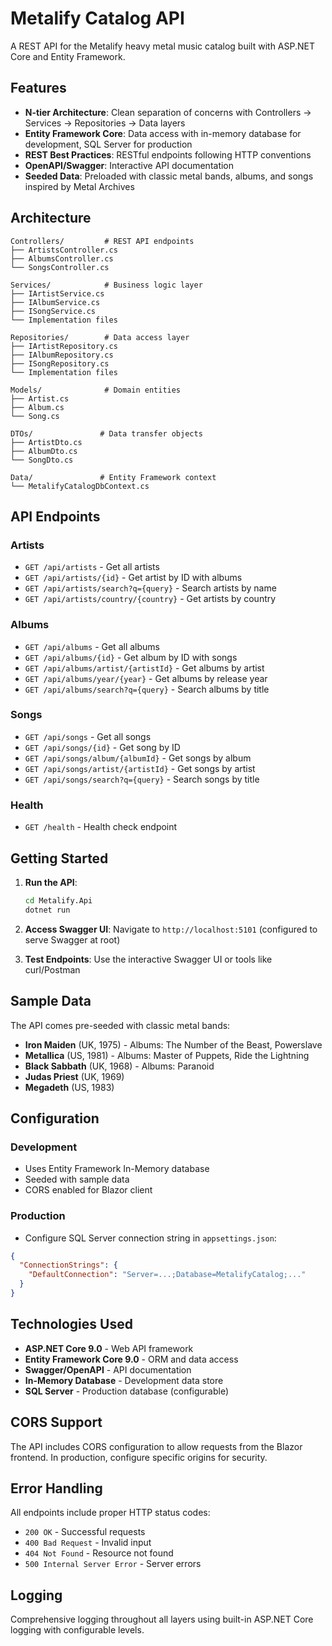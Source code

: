 # Metalify Catalog API

A REST API for the Metalify heavy metal music catalog built with ASP.NET Core and Entity Framework.

## Features

- **N-tier Architecture**: Clean separation of concerns with Controllers → Services → Repositories → Data layers
- **Entity Framework Core**: Data access with in-memory database for development, SQL Server for production
- **REST Best Practices**: RESTful endpoints following HTTP conventions
- **OpenAPI/Swagger**: Interactive API documentation
- **Seeded Data**: Preloaded with classic metal bands, albums, and songs inspired by Metal Archives

## Architecture

```
Controllers/         # REST API endpoints
├── ArtistsController.cs
├── AlbumsController.cs
└── SongsController.cs

Services/            # Business logic layer
├── IArtistService.cs
├── IAlbumService.cs
├── ISongService.cs
└── Implementation files

Repositories/        # Data access layer
├── IArtistRepository.cs
├── IAlbumRepository.cs
├── ISongRepository.cs
└── Implementation files

Models/              # Domain entities
├── Artist.cs
├── Album.cs
└── Song.cs

DTOs/               # Data transfer objects
├── ArtistDto.cs
├── AlbumDto.cs
└── SongDto.cs

Data/               # Entity Framework context
└── MetalifyCatalogDbContext.cs
```

## API Endpoints

### Artists
- `GET /api/artists` - Get all artists
- `GET /api/artists/{id}` - Get artist by ID with albums
- `GET /api/artists/search?q={query}` - Search artists by name
- `GET /api/artists/country/{country}` - Get artists by country

### Albums
- `GET /api/albums` - Get all albums
- `GET /api/albums/{id}` - Get album by ID with songs
- `GET /api/albums/artist/{artistId}` - Get albums by artist
- `GET /api/albums/year/{year}` - Get albums by release year
- `GET /api/albums/search?q={query}` - Search albums by title

### Songs
- `GET /api/songs` - Get all songs
- `GET /api/songs/{id}` - Get song by ID
- `GET /api/songs/album/{albumId}` - Get songs by album
- `GET /api/songs/artist/{artistId}` - Get songs by artist
- `GET /api/songs/search?q={query}` - Search songs by title

### Health
- `GET /health` - Health check endpoint

## Getting Started

1. **Run the API**:
   ```bash
   cd Metalify.Api
   dotnet run
   ```

2. **Access Swagger UI**: Navigate to `http://localhost:5101` (configured to serve Swagger at root)

3. **Test Endpoints**: Use the interactive Swagger UI or tools like curl/Postman

## Sample Data

The API comes pre-seeded with classic metal bands:
- **Iron Maiden** (UK, 1975) - Albums: The Number of the Beast, Powerslave
- **Metallica** (US, 1981) - Albums: Master of Puppets, Ride the Lightning  
- **Black Sabbath** (UK, 1968) - Albums: Paranoid
- **Judas Priest** (UK, 1969)
- **Megadeth** (US, 1983)

## Configuration

### Development
- Uses Entity Framework In-Memory database
- Seeded with sample data
- CORS enabled for Blazor client

### Production
- Configure SQL Server connection string in `appsettings.json`:
```json
{
  "ConnectionStrings": {
    "DefaultConnection": "Server=...;Database=MetalifyCatalog;..."
  }
}
```

## Technologies Used

- **ASP.NET Core 9.0** - Web API framework
- **Entity Framework Core 9.0** - ORM and data access
- **Swagger/OpenAPI** - API documentation
- **In-Memory Database** - Development data store
- **SQL Server** - Production database (configurable)

## CORS Support

The API includes CORS configuration to allow requests from the Blazor frontend. In production, configure specific origins for security.

## Error Handling

All endpoints include proper HTTP status codes:
- `200 OK` - Successful requests
- `400 Bad Request` - Invalid input
- `404 Not Found` - Resource not found
- `500 Internal Server Error` - Server errors

## Logging

Comprehensive logging throughout all layers using built-in ASP.NET Core logging with configurable levels.
